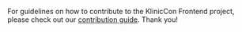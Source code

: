 For guidelines on how to contribute to the KlinicCon Frontend project, please check out our [contribution guide](https://github.com/rt4914/KlinicCon-Backend/wiki). Thank you!
